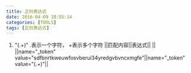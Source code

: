 ```yaml
---
title: 正则表达式
date: 2016-04-09 18:55:14
categories: [TOOLS]
tags: [正则表达式]
---
```


1. "(.+)"  .表示一个字符， +表示多个字符
||匹配内容||表达式||   ||
||name="_token" value="sdfbnrtkweuwfosvberui34yredgvbvncxmgfe"||name="_token" value="(.+)"||
